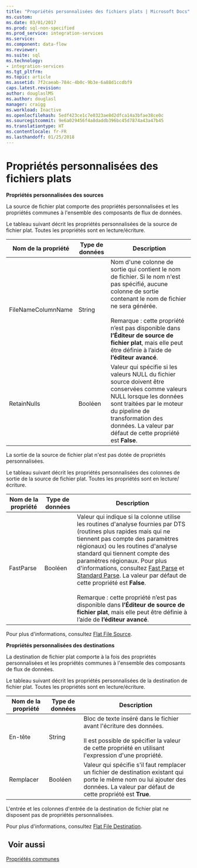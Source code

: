 ```yaml
---
title: "Propriétés personnalisées des fichiers plats | Microsoft Docs"
ms.custom: 
ms.date: 03/01/2017
ms.prod: sql-non-specified
ms.prod_service: integration-services
ms.service: 
ms.component: data-flow
ms.reviewer: 
ms.suite: sql
ms.technology:
- integration-services
ms.tgt_pltfrm: 
ms.topic: article
ms.assetid: 7f2caeab-784c-4b0c-9b3e-6a88d1ccdbf9
caps.latest.revision: 
author: douglaslMS
ms.author: douglasl
manager: craigg
ms.workload: Inactive
ms.openlocfilehash: 5edf423ce1c7e0323ae8d2dfca14a3bfae38ce0c
ms.sourcegitcommit: 9e6a029456f4a8daddb396bc45d7874a43a47b45
ms.translationtype: HT
ms.contentlocale: fr-FR
ms.lasthandoff: 01/25/2018
---
```

# <a name="flat-file-custom-properties"></a>Propriétés personnalisées des fichiers plats
  **Propriétés personnalisées des sources**  
  
 La source de fichier plat comporte des propriétés personnalisées et les propriétés communes à l'ensemble des composants de flux de données.  
  
 Le tableau suivant décrit les propriétés personnalisées de la source de fichier plat. Toutes les propriétés sont en lecture/écriture.  
  
|Nom de la propriété|Type de données|Description|  
|-------------------|---------------|-----------------|  
|FileNameColumnName|String|Nom d'une colonne de sortie qui contient le nom de fichier. Si le nom n'est pas spécifié, aucune colonne de sortie contenant le nom de fichier ne sera générée.<br /><br /> Remarque : cette propriété n’est pas disponible dans **l’Éditeur de source de fichier plat**, mais elle peut être définie à l’aide de **l’éditeur avancé**.|  
|RetainNulls|Booléen|Valeur qui spécifie si les valeurs NULL du fichier source doivent être conservées comme valeurs NULL lorsque les données sont traitées par le moteur du pipeline de transformation des données. La valeur par défaut de cette propriété est **False**.|  
  
 La sortie de la source de fichier plat n'est pas dotée de propriétés personnalisées.  
  
 Le tableau suivant décrit les propriétés personnalisées des colonnes de sortie de la source de fichier plat. Toutes les propriétés sont en lecture/écriture.  
  
|Nom de la propriété|Type de données|Description|  
|-------------------|---------------|-----------------|  
|FastParse|Booléen|Valeur qui indique si la colonne utilise les routines d'analyse fournies par DTS (routines plus rapides mais qui ne tiennent pas compte des paramètres régionaux) ou les routines d'analyse standard qui tiennent compte des paramètres régionaux. Pour plus d'informations, consultez [Fast Parse](http://msdn.microsoft.com/library/6688707d-3c5b-404e-aa2f-e13092ac8d95) et [Standard Parse](http://msdn.microsoft.com/library/dfe835b1-ea52-4e18-a23a-5188c5b6f013). La valeur par défaut de cette propriété est **False**.<br /><br /> Remarque : cette propriété n’est pas disponible dans **l’Éditeur de source de fichier plat**, mais elle peut être définie à l’aide de **l’éditeur avancé**.|  
  
 Pour plus d'informations, consultez [Flat File Source](../../integration-services/data-flow/flat-file-source.md).  
  
 **Propriétés personnalisées des destinations**  
  
 La destination de fichier plat comporte à la fois des propriétés personnalisées et les propriétés communes à l'ensemble des composants de flux de données.  
  
 Le tableau suivant décrit les propriétés personnalisées de la destination de fichier plat. Toutes les propriétés sont en lecture/écriture.  
  
|Nom de la propriété|Type de données|Description|  
|-------------------|---------------|-----------------|  
|En-tête|String|Bloc de texte inséré dans le fichier avant l'écriture des données.<br /><br /> Il est possible de spécifier la valeur de cette propriété en utilisant l'expression d'une propriété.|  
|Remplacer|Booléen|Valeur qui spécifie s'il faut remplacer un fichier de destination existant qui porte le même nom ou lui ajouter des données. La valeur par défaut de cette propriété est **True**.|  
  
 L'entrée et les colonnes d'entrée de la destination de fichier plat ne disposent pas de propriétés personnalisées.  
  
 Pour plus d'informations, consultez [Flat File Destination](../../integration-services/data-flow/flat-file-destination.md).  
  
## <a name="see-also"></a> Voir aussi  
 [Propriétés communes](http://msdn.microsoft.com/library/51973502-5cc6-4125-9fce-e60fa1b7b796)  
  
  
